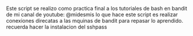 Este script se realizo como practica final a los tutoriales de bash en bandit de mi canal de youtube: @midesmis
lo que hace este script es realizar conexiones direcatas a las mquinas de bandit para repasar lo aprendido.
recuerda hacer la instalacion del sshpass
